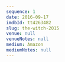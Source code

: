 ```yaml
---
sequence: 1
date: 2016-09-17
imdbId: tt4263482
slug: the-witch-2015
venue: null
venueNotes: null
medium: Amazon
mediumNotes: null
---
```


